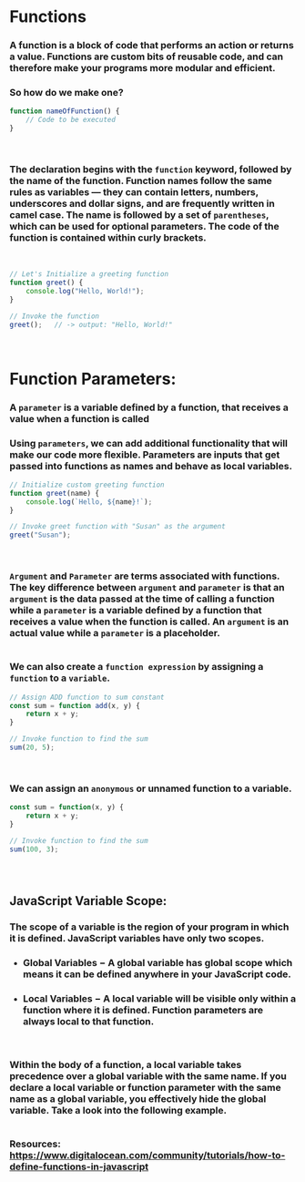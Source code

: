 # Functions

###  A function is a block of code that performs an action or returns a value. Functions are custom bits of reusable code, and can therefore make your programs more modular and efficient.

### So how do we make one?
```javascript
function nameOfFunction() {
    // Code to be executed
}
```
&nbsp;
### The declaration begins with the `function` keyword, followed by the name of the function. Function names follow the same rules as variables — they can contain letters, numbers, underscores and dollar signs, and are frequently written in camel case. The name is followed by a set of `parentheses`, which can be used for optional parameters. The code of the function is contained within curly brackets.
&nbsp; 

```javascript
// Let's Initialize a greeting function
function greet() {
    console.log("Hello, World!");
}   

// Invoke the function
greet();   // -> output: "Hello, World!"
```
&nbsp; 
# Function Parameters:

### A `parameter` is a variable defined by a function, that receives a value when a function is called

### Using `parameters`, we can add additional functionality that will make our code more flexible. Parameters are inputs that get passed into functions as names and behave as local variables.
```javascript
// Initialize custom greeting function
function greet(name) {
    console.log(`Hello, ${name}!`);
}

// Invoke greet function with "Susan" as the argument
greet("Susan");
```
&nbsp; 
### `Argument` and `Parameter` are terms associated with functions. The key difference between `argument` and `parameter` is that an `argument` is the data passed at the time of calling a function while a `parameter` is a variable defined by a function that receives a value when the function is called. An `argument` is an actual value while a `parameter` is a placeholder.

# 
### We can also create a `function expression` by assigning a `function` to a `variable`.
```javascript
// Assign ADD function to sum constant
const sum = function add(x, y) {
    return x + y;
}

// Invoke function to find the sum
sum(20, 5);
```

&nbsp;
### We can assign an `anonymous` or unnamed function to a variable.
```javascript
const sum = function(x, y) {
    return x + y;
}

// Invoke function to find the sum
sum(100, 3);
```
&nbsp;
#
## JavaScript Variable Scope:

### The scope of a variable is the region of your program in which it is defined. JavaScript variables have only two scopes.

* ### Global Variables − A global variable has global scope which means it can be defined anywhere in your JavaScript code.

* ### Local Variables − A local variable will be visible only within a function where it is defined. Function parameters are always local to that function.

&nbsp; 

### Within the body of a function, a local variable takes precedence over a global variable with the same name. If you declare a local variable or function parameter with the same name as a global variable, you effectively hide the global variable. Take a look into the following example.


#

### Resources: https://www.digitalocean.com/community/tutorials/how-to-define-functions-in-javascript
